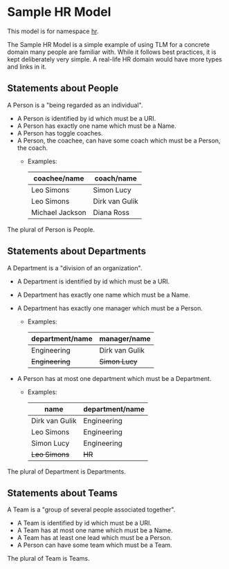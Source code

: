 # Sample HR Model

This model is for namespace [hr](https://type.link.model.tools/ns/tlm-sample-hr/).

The Sample HR Model is a simple example of using TLM for a concrete domain many people are familiar with. While it
follows best practices, it is kept deliberately very simple. A real-life HR domain would have more types and links in
it.

## Statements about People

A Person is a "being regarded as an individual".

- A Person is identified by id which must be a URI.
- A Person has exactly one name which must be a Name.
- A Person has toggle coaches.
- A Person, the coachee, can have some coach which must be a Person, the coach.
  - Examples:

    | coachee/name    | coach/name     |
    | --------------- | -------------- |
    | Leo Simons      | Simon Lucy     |
    | Leo Simons      | Dirk van Gulik |
    | Michael Jackson | Diana Ross     |

The plural of Person is People.

## Statements about Departments

A Department is a "division of an organization".

- A Department is identified by id which must be a URI.
- A Department has exactly one name which must be a Name.
- A Department has exactly one manager which must be a Person.
  - Examples:

    | department/name | manager/name   |
    | --------------- | -------------- |
    | Engineering     | Dirk van Gulik |
    | ~~Engineering~~ | ~~Simon Lucy~~ |

- A Person has at most one department which must be a Department.
  - Examples:

    | name           | department/name |
    | -------------- | --------------- |
    | Dirk van Gulik | Engineering     |
    | Leo Simons     | Engineering     |
    | Simon Lucy     | Engineering     |
    | ~~Leo Simons~~ | ~~HR~~          |

The plural of Department is Departments.

## Statements about Teams

A Team is a "group of several people associated together".

- A Team is identified by id which must be a URI.
- A Team has at most one name which must be a Name.
- A Team has at least one lead which must be a Person.
- A Person can have some team which must be a Team.

The plural of Team is Teams.
